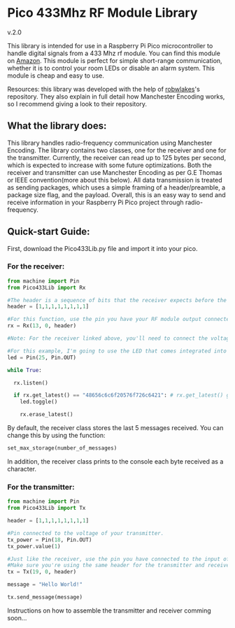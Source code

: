 # Pico 433Mhz RF Module Library
v.2.0

This library is intended for use in a Raspberry Pi Pico microcontroller to handle digital signals from a 433 Mhz rf module. You can find this module on [Amazon](https://www.amazon.com/HiLetgo-Wireless-Transmitter-Receiver-Raspberry/dp/B01DKC2EY4/ref=sr_1_3?dib=eyJ2IjoiMSJ9.tNlJbSBQOEL92GF5uwdw_3SL16TQy5q53ghPMyP1cHEsrLxGHSv_Hrk051zSYoIKOV3SQOxT8WlPG1fWqBXTT2qJziGxOrVbRX8AA7w0lYnlZSmpK8G69bdIipY7qC98s63Tp4Auc2GXPUjxvkEA17zSVrBe0Hu2DsSEkeMOCp1ocImWadqcHmnRnU0TwXfq4_TeJ5_5FVu8ZNVvSN_ARLaKOvYZicok_mjMqcb6nTQ.SDqOOcts__5t69TnLcj5LbM_DOp22w5x4iSZq723qCQ&dib_tag=se&keywords=433mhz+receiver&qid=1710655441&sr=8-3). This module is perfect for simple short-range communication, whether it is to control your room LEDs or disable an alarm system. This module is cheap and easy to use. 

Resources: this library was developed with the help of [robwlakes](https://github.com/robwlakes/ArduinoWeatherOS)'s repository. They also explain in full detail how Manchester Encoding works, so I recommend giving a look to their repository. 

## What the library does: 

This library handles radio-frequency communication using Manchester Encoding. The library contains two classes, one for the receiver and one for the transmitter. Currently, the receiver can read up to 125 bytes per second, which is expected to increase with some future optimizations. Both the receiver and transmitter can use Manchester Encoding as per G.E Thomas or IEEE convention(more about this below). All data transmission is treated as sending packages, which uses a simple framing of a header/preamble, a package size flag, and the payload. Overall, this is an easy way to send and receive information in your Raspberry Pi Pico project through radio-frequency. 

## Quick-start Guide:
First, download the Pico433Lib.py file and import it into your pico.

### For the receiver: 
```python
from machine import Pin
from Pico433Lib import Rx

#The header is a sequence of bits that the receiver expects before the payload. You can make the header any binary sequence as long as it starts with a one. I recommend to keep it at least 6 bits long. 
header = [1,1,1,1,1,1,1,1]

#For this function, use the pin you have your RF module output connected to as the first argument, in this example I'm using GPIO pin 13. For the second argument, choose either 0 or 1 to use the original Manchester Encoding or as per IEEE convention(more about this below) respectively. For the third argument, use the header array.
rx = Rx(13, 0, header)

#Note: For the receiver linked above, you'll need to connect the voltage directly into the VSYS pin of your pico as it requires 5v. If you have a receiver that works with 3v then you can use any other GPIO pin. 

#For this example, I'm going to use the LED that comes integrated into your Raspberry Pi Pico
led = Pin(25, Pin.OUT)

while True:

  rx.listen()

  if rx.get_latest() == "48656c6c6f20576f726c6421": # rx.get_latest() gets the last message received, it is returned as a hexadecimal string. In this case, the string translates to "Hello World!"
    led.toggle()

    rx.erase_latest()

```

By default, the receiver class stores the last 5 messages received. You can change this by using the function:
```python 
set_max_storage(number_of_messages)
``` 

In addition, the receiver class prints to the console each byte received as a character. 

### For the transmitter:
```python
from machine import Pin
from Pico433Lib import Tx

header = [1,1,1,1,1,1,1,1]

#Pin connected to the voltage of your transmitter.
tx_power = Pin(18, Pin.OUT)
tx_power.value(1)

#Just like the receiver, use the pin you have connected to the input of your transmitter as the first argument. The second parameter is the type of encoding. The third parameter is for the header. 
#Make sure you're using the same header for the transmitter and receiver!
tx = Tx(19, 0, header)

message = "Hello World!"

tx.send_message(message)

```

Instructions on how to assemble the transmitter and receiver comming soon...

